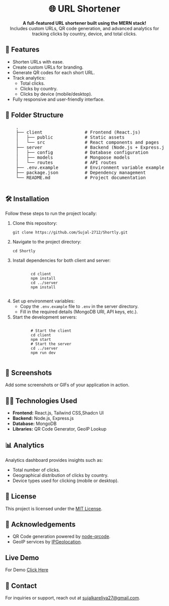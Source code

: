 <!DOCTYPE html>
<html>
<body>
    <h1 align="center">🌐 URL Shortener</h1>
    <p align="center">
        <b>A full-featured URL shortener built using the MERN stack!</b><br>
        Includes custom URLs, QR code generation, and advanced analytics for tracking clicks by country, device, and total clicks.
    </p>
    <h2>🚀 Features</h2>
    <ul>
        <li>Shorten URLs with ease.</li>
        <li>Create custom URLs for branding.</li>
        <li>Generate QR codes for each short URL.</li>
        <li>Track analytics:
            <ul>
                <li>Total clicks.</li>
                <li>Clicks by country.</li>
                <li>Clicks by device (mobile/desktop).</li>
            </ul>
        </li>
        <li>Fully responsive and user-friendly interface.</li>
    </ul>
    <h2>📂 Folder Structure</h2>
    <pre>
    .
    ├── client                # Frontend (React.js)
    │   ├── public            # Static assets
    │   └── src               # React components and pages
    ├── server                # Backend (Node.js + Express.js)
    │   ├── config            # Database configuration
    │   ├── models            # Mongoose models
    │   └── routes            # API routes
    ├── .env.example          # Environment variable example
    ├── package.json          # Dependency management
    └── README.md             # Project documentation
    </pre>
    <h2>🛠️ Installation</h2>
    <p>Follow these steps to run the project locally:</p>
    <ol>
        <li>Clone this repository:</li>
        <pre><code>git clone https://github.com/Sujal-2712/Shortly.git</code></pre>
        <li>Navigate to the project directory:</li>
        <pre><code>cd Shortly</code></pre>
        <li>Install dependencies for both client and server:</li>
        <pre><code>
        cd client
        npm install
        cd ../server
        npm install
        </code></pre>
        <li>Set up environment variables:
            <ul>
                <li>Copy the <code>.env.example</code> file to <code>.env</code> in the server directory.</li>
                <li>Fill in the required details (MongoDB URI, API keys, etc.).</li>
            </ul>
        </li>
        <li>Start the development servers:</li>
        <pre><code>
        # Start the client
        cd client
        npm start
        # Start the server
        cd ../server
        npm run dev
        </code></pre>
    </ol>
    <h2>📸 Screenshots</h2>
    <p>Add some screenshots or GIFs of your application in action.</p>
    <h2>👨‍💻 Technologies Used</h2>
    <ul>
        <li><b>Frontend:</b> React.js, Tailwind CSS,Shadcn UI</li>
        <li><b>Backend:</b> Node.js, Express.js</li>
        <li><b>Database:</b> MongoDB</li>
        <li><b>Libraries:</b> QR Code Generator, GeoIP Lookup</li>
    </ul>
    <h2>📊 Analytics</h2>
    <p>Analytics dashboard provides insights such as:</p>
    <ul>
        <li>Total number of clicks.</li>
        <li>Geographical distribution of clicks by country.</li>
        <li>Device types used for clicking (mobile or desktop).</li>
    </ul>
    <h2>📜 License</h2>
    <p>This project is licensed under the <a href="https://github.com/your-username/your-repo-name/blob/main/LICENSE">MIT License</a>.</p>
    <h2>🙏 Acknowledgements</h2>
    <ul>
        <li>QR Code generation powered by <a href="https://github.com/soldair/node-qrcode">node-qrcode</a>.</li>
        <li>GeoIP services by <a href="https://ipgeolocation.io/">IPGeolocation</a>.</li>
    </ul>
    <h2>Live Demo</h2>
    <p>For Demo <a href="https://url-dshbcudsccerdcf2.centralindia-01.azurewebsites.net">Click Here </a></p>
    <h2>📧 Contact</h2>
    <p>For inquiries or support, reach out at <a href="mailto:your-email@example.com">sujalkareliya27@gmail.com</a>.</p>
</body>
</html>
